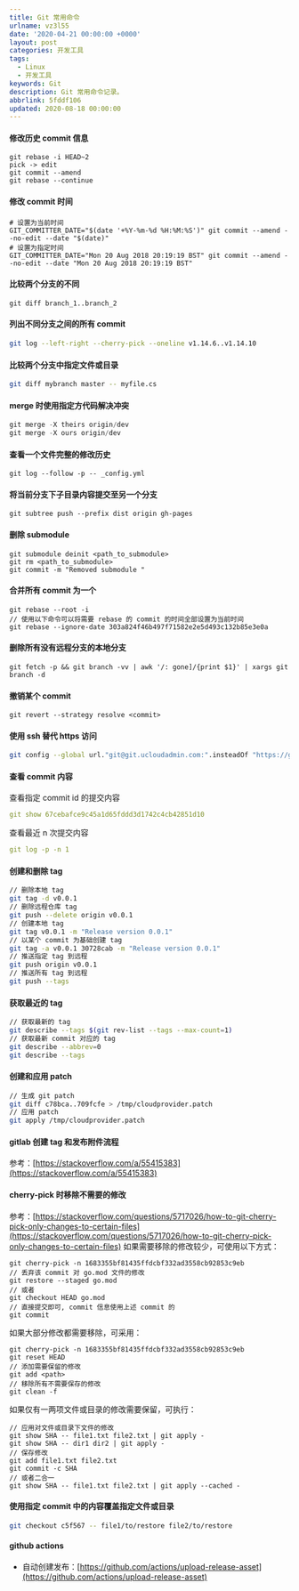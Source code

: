 ```yaml
---
title: Git 常用命令
urlname: vz3l55
date: '2020-04-21 00:00:00 +0000'
layout: post
categories: 开发工具
tags:
  - Linux
  - 开发工具
keywords: Git
description: Git 常用命令记录。
abbrlink: 5fddf106
updated: 2020-08-18 00:00:00
---
```


#### 修改历史 commit 信息

```
git rebase -i HEAD~2
pick -> edit
git commit --amend
git rebase --continue
```

#### 修改 commit 时间

```
# 设置为当前时间
GIT_COMMITTER_DATE="$(date '+%Y-%m-%d %H:%M:%S')" git commit --amend --no-edit --date "$(date)"
# 设置为指定时间
GIT_COMMITTER_DATE="Mon 20 Aug 2018 20:19:19 BST" git commit --amend --no-edit --date "Mon 20 Aug 2018 20:19:19 BST"
```

#### 比较两个分支的不同

```
git diff branch_1..branch_2
```

#### 列出不同分支之间的所有 commit

```bash
git log --left-right --cherry-pick --oneline v1.14.6..v1.14.10
```

#### 比较两个分支中指定文件或目录

```bash
git diff mybranch master -- myfile.cs
```

#### merge 时使用指定方代码解决冲突

```go
git merge -X theirs origin/dev
git merge -X ours origin/dev
```

#### 查看一个文件完整的修改历史

```
git log --follow -p -- _config.yml
```

#### 将当前分支下子目录内容提交至另一个分支

```
git subtree push --prefix dist origin gh-pages
```

#### 删除 submodule

```
git submodule deinit <path_to_submodule>
git rm <path_to_submodule>
git commit -m "Removed submodule "
```

#### 合并所有 commit 为一个

```
git rebase --root -i
// 使用以下命令可以将需要 rebase 的 commit 的时间全部设置为当前时间
git rebase --ignore-date 303a824f46b497f71582e2e5d493c132b85e3e0a
```

#### 删除所有没有远程分支的本地分支

```
git fetch -p && git branch -vv | awk '/: gone]/{print $1}' | xargs git branch -d
```

#### 撤销某个 commit

```
git revert --strategy resolve <commit>
```

#### 使用 ssh 替代 https 访问

```bash
git config --global url."git@git.ucloudadmin.com:".insteadOf "https://git.ucloudadmin.com/"
```

#### 查看 commit 内容

查看指定 commit id 的提交内容

```yaml
git show 67cebafce9c45a1d65fddd3d1742c4cb42851d10
```

查看最近 n 次提交内容

```yaml
git log -p -n 1
```

#### 创建和删除 tag

```bash
// 删除本地 tag
git tag -d v0.0.1
// 删除远程仓库 tag
git push --delete origin v0.0.1
// 创建本地 tag
git tag v0.0.1 -m "Release version 0.0.1"
// 以某个 commit 为基础创建 tag
git tag -a v0.0.1 30728cab -m "Release version 0.0.1"
// 推送指定 tag 到远程
git push origin v0.0.1
// 推送所有 tag 到远程
git push --tags
```

#### 获取最近的 tag

```bash
// 获取最新的 tag
git describe --tags $(git rev-list --tags --max-count=1)
// 获取最新 commit 对应的 tag
git describe --abbrev=0
git describe --tags
```

#### 创建和应用 patch

```bash
// 生成 git patch
git diff c78bca..709fcfe > /tmp/cloudprovider.patch
// 应用 patch
git apply /tmp/cloudprovider.patch
```

#### gitlab 创建 tag 和发布附件流程

参考：[https://stackoverflow.com/a/55415383](https://stackoverflow.com/a/55415383)

#### cherry-pick 时移除不需要的修改

参考：[https://stackoverflow.com/questions/5717026/how-to-git-cherry-pick-only-changes-to-certain-files](https://stackoverflow.com/questions/5717026/how-to-git-cherry-pick-only-changes-to-certain-files)
如果需要移除的修改较少，可使用以下方式：

```
git cherry-pick -n 1683355bf81435ffdcbf332ad3558cb92853c9eb
// 丢弃该 commit 对 go.mod 文件的修改
git restore --staged go.mod
// 或者
git checkout HEAD go.mod
// 直接提交即可, commit 信息使用上述 commit 的
git commit
```

如果大部分修改都需要移除，可采用：

```
git cherry-pick -n 1683355bf81435ffdcbf332ad3558cb92853c9eb
git reset HEAD
// 添加需要保留的修改
git add <path>
// 移除所有不需要保存的修改
git clean -f
```

如果仅有一两项文件或目录的修改需要保留，可执行：

```
// 应用对文件或目录下文件的修改
git show SHA -- file1.txt file2.txt | git apply -
git show SHA -- dir1 dir2 | git apply -
// 保存修改
git add file1.txt file2.txt
git commit -c SHA
// 或者二合一
git show SHA -- file1.txt file2.txt | git apply --cached -
```

#### 使用指定 commit 中的内容覆盖指定文件或目录

```bash
git checkout c5f567 -- file1/to/restore file2/to/restore
```

#### github actions

- 自动创建发布：[https://github.com/actions/upload-release-asset](https://github.com/actions/upload-release-asset)
